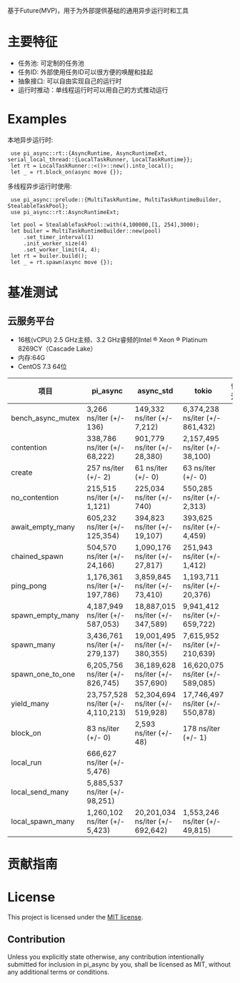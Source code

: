 基于Future(MVP)，用于为外部提供基础的通用异步运行时和工具

# 主要特征

- 任务池: 可定制的任务池
- 任务ID: 外部使用任务ID可以很方便的唤醒和挂起
- 抽象接口: 可以自由实现自己的运行时
- 运行时推动：单线程运行时可以用自己的方式推动运行

# Examples

本地异步运行时:
```
 use pi_async::rt::{AsyncRuntime, AsyncRuntimeExt, serial_local_thread::{LocalTaskRunner, LocalTaskRuntime}};
 let rt = LocalTaskRunner::<()>::new().into_local();
 let _ = rt.block_on(async move {});
```

多线程异步运行时使用:
```
 use pi_async::prelude::{MultiTaskRuntime, MultiTaskRuntimeBuilder, StealableTaskPool};
 use pi_async::rt::AsyncRuntimeExt;

 let pool = StealableTaskPool::with(4,100000,[1, 254],3000);
 let builer = MultiTaskRuntimeBuilder::new(pool)
     .set_timer_interval(1)
     .init_worker_size(4)
     .set_worker_limit(4, 4);
 let rt = builer.build();
 let _ = rt.spawn(async move {});
```

# 基准测试

## 云服务平台
- 16核(vCPU) 2.5 GHz主频、3.2 GHz睿频的Intel ® Xeon ® Platinum 8269CY（Cascade Lake）
- 内存:64G
- CentOS 7.3 64位


|项目|pi_async|async_std|tokio|备注|
|---|---|---|---|---|
|bench_async_mutex|3,266 ns/iter (+/- 136)|149,332 ns/iter (+/- 7,212)|6,374,238 ns/iter (+/- 861,432)||
|contention|338,786 ns/iter (+/- 68,222)|901,779 ns/iter (+/- 28,380)|2,157,495 ns/iter (+/- 38,100)||
|create|257 ns/iter (+/- 2)|61 ns/iter (+/- 0)|63 ns/iter (+/- 0)||
|no_contention|215,515 ns/iter (+/- 1,121)|225,034 ns/iter (+/- 740)|550,285 ns/iter (+/- 2,313)||
|await_empty_many|605,232 ns/iter (+/- 125,354)|394,823 ns/iter (+/- 19,107)|393,625 ns/iter (+/- 4,459)||
|chained_spawn|504,570 ns/iter (+/- 24,166)|1,090,176 ns/iter (+/- 27,817)|251,943 ns/iter (+/- 1,412)||
|ping_pong|1,176,361 ns/iter (+/- 197,786)|3,859,845 ns/iter (+/- 73,410)|1,193,711 ns/iter (+/- 20,376)||
|spawn_empty_many|4,187,949 ns/iter (+/- 587,053)|18,887,015 ns/iter (+/- 347,589)|9,941,412 ns/iter (+/- 659,722)||
|spawn_many|3,436,761 ns/iter (+/- 279,137)|19,001,495 ns/iter (+/- 380,355)|7,615,952 ns/iter (+/- 210,639)||
|spawn_one_to_one|6,205,756 ns/iter (+/- 826,745)|36,189,628 ns/iter (+/- 357,690)|16,620,075 ns/iter (+/- 589,085)||
|yield_many|23,757,528 ns/iter (+/- 4,110,213)|52,304,694 ns/iter (+/- 519,928)|17,746,497 ns/iter (+/- 550,878)||
|block_on|83 ns/iter (+/- 0)|2,593 ns/iter (+/- 48)|178 ns/iter (+/- 1)||
|local_run|666,627 ns/iter (+/- 5,476)||||
|local_send_many|5,885,537 ns/iter (+/- 98,251)||||
|local_spawn_many|1,260,102 ns/iter (+/- 5,423)|20,201,034 ns/iter (+/- 692,642)|1,553,246 ns/iter (+/- 49,815)||

# 贡献指南

# License

This project is licensed under the [MIT license].

[MIT license]: LICENSE

## Contribution

Unless you explicitly state otherwise, any contribution intentionally submitted
for inclusion in pi_async by you, shall be licensed as MIT, without any additional
terms or conditions.
